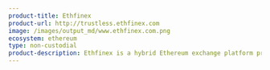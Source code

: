 ```yaml
---
product-title: Ethfinex
product-url: http://trustless.ethfinex.com 
image: /images/output_md/www.ethfinex.com.png
ecosystem: ethereum
type: non-custodial
product-description: Ethfinex is a hybrid Ethereum exchange platform providing access to spot trading, margin trading, P2P funding & decentralized trading.
---
```

